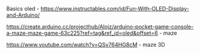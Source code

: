 Basics oled - https://www.instructables.com/id/Fun-With-OLED-Display-and-Arduino/


https://create.arduino.cc/projecthub/Alojz/arduino-pocket-game-console-a-maze-maze-game-63c225?ref=tag&ref_id=oled&offset=6 - maze

https://www.youtube.com/watch?v=QSv764HG8cM - maze 3D

